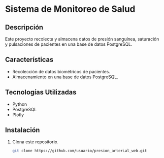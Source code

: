 # Sistema de Monitoreo de Salud

## Descripción
Este proyecto recolecta y almacena datos de presión sanguínea, saturación y pulsaciones de pacientes en una base de datos PostgreSQL.

## Características
- Recolección de datos biométricos de pacientes.
- Almacenamiento en una base de datos PostgreSQL.

## Tecnologías Utilizadas
- Python
- PostgreSQL
- Plotly

## Instalación
1. Clona este repositorio.
   ```bash
   git clone https://github.com/usuario/presion_arterial_web.git
